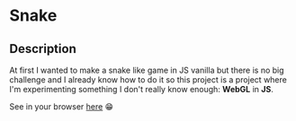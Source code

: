 # Snake

## Description
At first I wanted to make a snake like game in JS vanilla but there is no big challenge and I already know how to do it so this project is a project where I'm experimenting something I don't really know enough: **WebGL** in **JS**.

See in your browser [here](https://5aitama.github.io/Snake/) 😁
